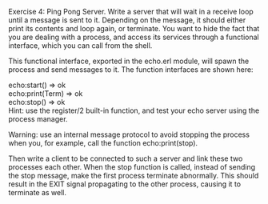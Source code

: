 Exercise 4: Ping Pong Server.
Write a server that will wait in a receive loop until a message is sent to it. Depending on the message, it should either print its contents and loop again, or terminate. You want to hide the fact that you are dealing with a process, and access its services through a functional interface, which you can call from the shell.

This functional interface, exported in the echo.erl module, will spawn the process and send messages to it. The function interfaces are shown here:                                                                                                                                                                       
                                                                                                                                                                                                                                                                                                                          
echo:start() ⇒ ok                                                                                                                                                                                                                                                                                                         
echo:print(Term) ⇒ ok                                                                                                                                                                                                                                                                                                     
echo:stop() ⇒ ok                                                                                                                                                                                                                                                                                                          
Hint: use the register/2 built-in function, and test your echo server using the process manager.                                                                                                                                                                                                                          
                                                                                                                                                                                                                                                                                                                          
Warning: use an internal message protocol to avoid stopping the process when you, for example, call the function echo:print(stop).                                                                                                                                                                                        
                                                                                                                                                                                                                                                                                                                          
Then write a client to be connected to such a server and link these two processes each other. When the stop function is called, instead of sending the stop message, make the first process terminate abnormally. This should result in the EXIT signal propagating to the other process, causing it to terminate as well.